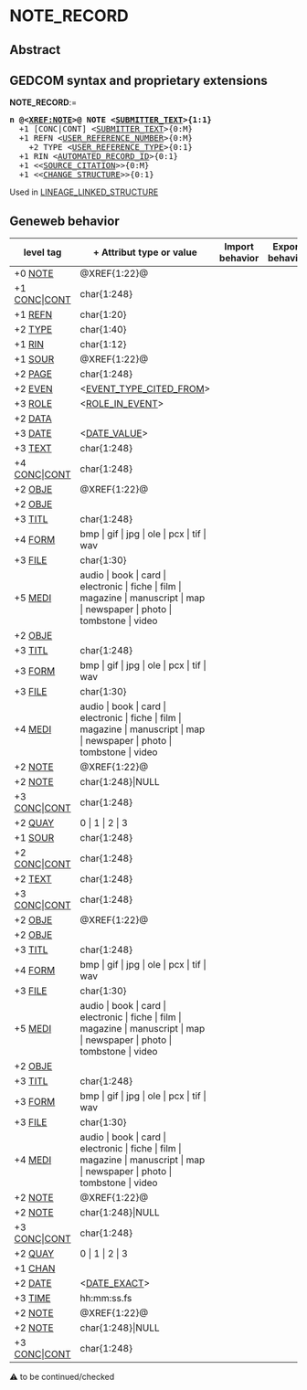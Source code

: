 ﻿# NOTE_RECORD
## Abstract

## GEDCOM syntax and proprietary extensions

**NOTE_RECORD**:=
<pre>
<b>n @&lt;<a href=Ged.XREF_NOTE.md>XREF:NOTE</a>&gt;@ NOTE &lt;<a href=Ged.SUBMITTER_TEXT.md>SUBMITTER_TEXT</a>&gt;{1:1}</b>
  +1 [CONC|CONT] &lt;<a href=Ged.SUBMITTER_TEXT.md>SUBMITTER_TEXT</a>&gt;{0:M}
  +1 REFN &lt;<a href=Ged.USER_REFERENCE_NUMBER.md>USER_REFERENCE_NUMBER</a>&gt;{0:M}
    +2 TYPE &lt;<a href=Ged.USER_REFERENCE_TYPE.md>USER_REFERENCE_TYPE</a>&gt;{0:1}
  +1 RIN &lt;<a href=Ged.AUTOMATED_RECORD_ID.md>AUTOMATED_RECORD_ID</a>&gt;{0:1}
  +1 &lt;&lt;<a href=Ged.SOURCE_CITATION.md>SOURCE_CITATION</a>&gt;&gt;{0:M}
  +1 &lt;&lt;<a href=Ged.CHANGE_STRUCTURE.md>CHANGE_STRUCTURE</a>&gt;&gt;{0:1}
</pre>
Used in <a href=Ged.LINEAGE_LINKED_STRUCTURE.md>LINEAGE_LINKED_STRUCTURE</a><br />


## Geneweb behavior

level tag  | + Attribut type or value | Import behavior | Export behavior  | Comment 
---------- | ------------- | :---------------: | :-----------------:| -----------
+0 <a href=Ged.GLOSSARY.md#note>NOTE</a> | @XREF{1:22}@ | | |
+1 <a href=Ged.GLOSSARY.md#conc>CONC</a>\|<a href=Ged.GLOSSARY.md#cont>CONT</a> | char{1:248} | | |
+1 <a href=Ged.GLOSSARY.md#refn>REFN</a> | char{1:20} | | |
+2 <a href=Ged.GLOSSARY.md#type>TYPE</a> | char{1:40} | | |
+1 <a href=Ged.GLOSSARY.md#rin>RIN</a> | char{1:12} | | |
+1 <a href=Ged.GLOSSARY.md#sour>SOUR</a> | @XREF{1:22}@ | | |
+2 <a href=Ged.GLOSSARY.md#page>PAGE</a> | char{1:248} | | |
+2 <a href=Ged.GLOSSARY.md#even>EVEN</a> | &lt;<a href=Ged.EVENT_TYPE_CITED_FROM.md>EVENT_TYPE_CITED_FROM</a>&gt; | | |
+3 <a href=Ged.GLOSSARY.md#role>ROLE</a> | &lt;<a href=Ged.ROLE_IN_EVENT.md>ROLE_IN_EVENT</a>&gt; | | |
+2 <a href=Ged.GLOSSARY.md#data>DATA</a> |  | | |
+3 <a href=Ged.GLOSSARY.md#date>DATE</a> | &lt;<a href=Ged.DATE_VALUE.md>DATE_VALUE</a>&gt; | | |
+3 <a href=Ged.GLOSSARY.md#text>TEXT</a> | char{1:248} | | |
+4 <a href=Ged.GLOSSARY.md#conc>CONC</a>\|<a href=Ged.GLOSSARY.md#cont>CONT</a> | char{1:248} | | |
+2 <a href=Ged.GLOSSARY.md#obje>OBJE</a> | @XREF{1:22}@ | | |
+2 <a href=Ged.GLOSSARY.md#obje>OBJE</a> |  | | |
+3 <a href=Ged.GLOSSARY.md#titl>TITL</a> | char{1:248} | | |
+4 <a href=Ged.GLOSSARY.md#form>FORM</a> |  bmp \| gif \| jpg \| ole \| pcx \| tif \| wav  | | |
+3 <a href=Ged.GLOSSARY.md#file>FILE</a> | char{1:30} | | |
+5 <a href=Ged.GLOSSARY.md#medi>MEDI</a> |  audio \| book \| card \| electronic \| fiche \| film \| magazine \| manuscript \| map \| newspaper \| photo \| tombstone \| video  | | |
+2 <a href=Ged.GLOSSARY.md#obje>OBJE</a> |  | | |
+3 <a href=Ged.GLOSSARY.md#titl>TITL</a> | char{1:248} | | |
+3 <a href=Ged.GLOSSARY.md#form>FORM</a> |  bmp \| gif \| jpg \| ole \| pcx \| tif \| wav  | | |
+3 <a href=Ged.GLOSSARY.md#file>FILE</a> | char{1:30} | | |
+4 <a href=Ged.GLOSSARY.md#medi>MEDI</a> |  audio \| book \| card \| electronic \| fiche \| film \| magazine \| manuscript \| map \| newspaper \| photo \| tombstone \| video  | | |
+2 <a href=Ged.GLOSSARY.md#note>NOTE</a> | @XREF{1:22}@ | | |
+2 <a href=Ged.GLOSSARY.md#note>NOTE</a> | char{1:248}\|NULL | | |
+3 <a href=Ged.GLOSSARY.md#conc>CONC</a>\|<a href=Ged.GLOSSARY.md#cont>CONT</a> | char{1:248} | | |
+2 <a href=Ged.GLOSSARY.md#quay>QUAY</a> |  0 \| 1 \| 2 \| 3  | | |
+1 <a href=Ged.GLOSSARY.md#sour>SOUR</a> | char{1:248} | | |
+2 <a href=Ged.GLOSSARY.md#conc>CONC</a>\|<a href=Ged.GLOSSARY.md#cont>CONT</a> | char{1:248} | | |
+2 <a href=Ged.GLOSSARY.md#text>TEXT</a> | char{1:248} | | |
+3 <a href=Ged.GLOSSARY.md#conc>CONC</a>\|<a href=Ged.GLOSSARY.md#cont>CONT</a> | char{1:248} | | |
+2 <a href=Ged.GLOSSARY.md#obje>OBJE</a> | @XREF{1:22}@ | | |
+2 <a href=Ged.GLOSSARY.md#obje>OBJE</a> |  | | |
+3 <a href=Ged.GLOSSARY.md#titl>TITL</a> | char{1:248} | | |
+4 <a href=Ged.GLOSSARY.md#form>FORM</a> |  bmp \| gif \| jpg \| ole \| pcx \| tif \| wav  | | |
+3 <a href=Ged.GLOSSARY.md#file>FILE</a> | char{1:30} | | |
+5 <a href=Ged.GLOSSARY.md#medi>MEDI</a> |  audio \| book \| card \| electronic \| fiche \| film \| magazine \| manuscript \| map \| newspaper \| photo \| tombstone \| video  | | |
+2 <a href=Ged.GLOSSARY.md#obje>OBJE</a> |  | | |
+3 <a href=Ged.GLOSSARY.md#titl>TITL</a> | char{1:248} | | |
+3 <a href=Ged.GLOSSARY.md#form>FORM</a> |  bmp \| gif \| jpg \| ole \| pcx \| tif \| wav  | | |
+3 <a href=Ged.GLOSSARY.md#file>FILE</a> | char{1:30} | | |
+4 <a href=Ged.GLOSSARY.md#medi>MEDI</a> |  audio \| book \| card \| electronic \| fiche \| film \| magazine \| manuscript \| map \| newspaper \| photo \| tombstone \| video  | | |
+2 <a href=Ged.GLOSSARY.md#note>NOTE</a> | @XREF{1:22}@ | | |
+2 <a href=Ged.GLOSSARY.md#note>NOTE</a> | char{1:248}\|NULL | | |
+3 <a href=Ged.GLOSSARY.md#conc>CONC</a>\|<a href=Ged.GLOSSARY.md#cont>CONT</a> | char{1:248} | | |
+2 <a href=Ged.GLOSSARY.md#quay>QUAY</a> |  0 \| 1 \| 2 \| 3  | | |
+1 <a href=Ged.GLOSSARY.md#chan>CHAN</a> |  | | |
+2 <a href=Ged.GLOSSARY.md#date>DATE</a> | &lt;<a href=Ged.DATE_EXACT.md>DATE_EXACT</a>&gt; | | |
+3 <a href=Ged.GLOSSARY.md#time>TIME</a> |  hh:mm:ss.fs  | | |
+2 <a href=Ged.GLOSSARY.md#note>NOTE</a> | @XREF{1:22}@ | | |
+2 <a href=Ged.GLOSSARY.md#note>NOTE</a> | char{1:248}\|NULL | | |
+3 <a href=Ged.GLOSSARY.md#conc>CONC</a>\|<a href=Ged.GLOSSARY.md#cont>CONT</a> | char{1:248} | | |

:warning: to be continued/checked


